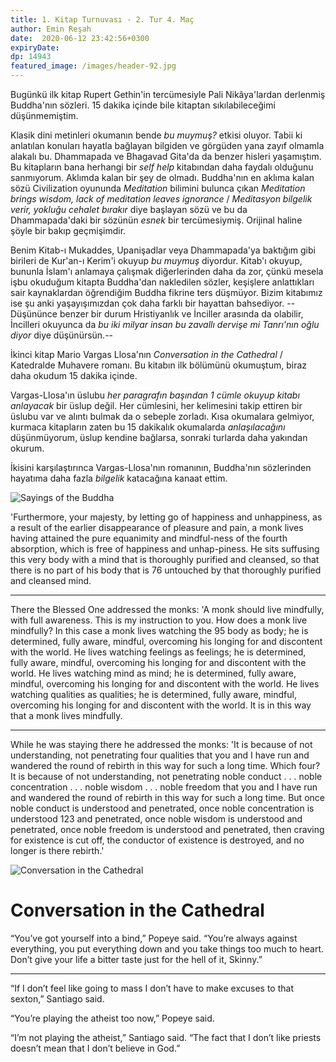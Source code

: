 ```yaml
---
title: 1. Kitap Turnuvası - 2. Tur 4. Maç 
author: Emin Reşah
date:  2020-06-12 23:42:56+0300
expiryDate:
dp: 14943
featured_image: /images/header-92.jpg
---
```


Bugünkü ilk kitap Rupert Gethin'in tercümesiyle Pali Nikâya'lardan derlenmiş Buddha'nın sözleri. 15
dakika içinde bile kitaptan sıkılabileceğimi düşünmemiştim. 

Klasik dini metinleri okumanın bende *bu muymuş?* etkisi oluyor. Tabii ki anlatılan konuları
hayatla bağlayan bilgiden ve görgüden yana zayıf olmamla alakalı bu. Dhammapada ve Bhagavad Gita'da
da benzer hisleri yaşamıştım. Bu kitapların bana herhangi bir *self help* kitabından daha faydalı
olduğunu sanmıyorum. Aklımda kalan bir şey de olmadı. Buddha'nın en aklıma kalan sözü Civilization
oyununda *Meditation* bilimini bulunca çıkan *Meditation brings wisdom, lack of meditation leaves
ignorance* / *Meditasyon bilgelik verir, yokluğu cehalet bırakır* diye başlayan sözü ve bu da Dhammapada'daki bir sözünün *esnek* bir tercümesiymiş.
Orijinal haline şöyle bir bakıp geçmişimdir. 

Benim Kitab-ı Mukaddes, Upanişadlar veya Dhammapada'ya baktığım gibi birileri de Kur'an-ı
Kerim'i okuyup *bu muymuş* diyordur. Kitab'ı okuyup, bununla İslam'ı anlamaya çalışmak diğerlerinden daha da zor, çünkü mesela işbu okuduğum kitapta Buddha'dan nakledilen sözler, keşişlere anlattıkları sair kaynaklardan öğrendiğim Buddha fikrine ters düşmüyor. Bizim kitabımız ise şu anki yaşayışımızdan çok daha farklı bir hayattan bahsediyor. -- Düşününce benzer bir durum Hristiyanlık ve İnciller arasında da olabilir, İncilleri okuyunca da *bu iki milyar insan bu zavallı dervişe mi Tanrı'nın oğlu diyor* diye düşünürsün.--

İkinci kitap Mario Vargas Llosa'nın *Conversation in the Cathedral* / Katedralde Muhavere romanı. Bu
kitabın ilk bölümünü okumuştum, biraz daha okudum 15 dakika içinde. 

Vargas-Llosa'ın üslubu *her paragrafın başından 1 cümle okuyup kitabı anlayacak* bir üslup değil.
Her cümlesini, her kelimesini takip ettiren bir üslubu var ve alıntı bulmak da o sebeple zorladı.
Kısa okumalara gelmiyor, kurmaca kitapların zaten bu 15 dakikalık okumalarda *anlaşılacağını*
düşünmüyorum, üslup kendine bağlarsa, sonraki turlarda daha yakından okurum. 

İkisini karşılaştırınca Vargas-Llosa'nın romanının, Buddha'nın sözlerinden hayatıma daha fazla
*bilgelik*
katacağına kanaat ettim.

![Sayings of the Buddha](/images/book-covers/sayings-of-the-buddha.png)

'Furthermore, your majesty, by letting go of happiness and unhappiness, as a result of the earlier disappearance of pleasure and pain, a monk lives having attained the pure equanimity and mindful-ness of the fourth absorption, which is free of happiness and unhap-piness. He sits suffusing this very body with a mind that is thoroughly purified and cleansed, so that there is no part of his body that is 76 untouched by that thoroughly purified and cleansed mind.

---

There the Blessed One addressed the monks: 'A monk should live mindfully, with full awareness. This is my instruction to you. How does a monk live mindfully? In this case a monk lives watching the 95 body as body; he is determined, fully aware, mindful, overcoming his longing for and discontent with the world. He lives watching feelings as feelings; he is determined, fully aware, mindful, overcoming his longing for and discontent with the world. He lives watching mind as mind; he is determined, fully aware, mindful, overcoming his longing for and discontent with the world. He lives watching qualities as qualities; he is determined, fully aware, mindful, overcoming his longing for and discontent with the world. It is in this way that a monk lives mindfully.

---

While he was staying there he addressed the monks: 'It is because of not understanding, not penetrating four qualities that you and I have run and wandered the round of rebirth in this way for such a long time. Which four? It is because of not understanding, not penetrating noble conduct . . . noble concentration . . . noble wisdom . . . noble freedom that you and I have run and wandered the round of rebirth in this way for such a long time. But once noble conduct is understood and penetrated, once noble concentration is understood 123 and penetrated, once noble wisdom is understood and penetrated, once noble freedom is understood and penetrated, then craving for existence is cut off, the conductor of existence is destroyed, and no longer is there rebirth.'


![Conversation in the Cathedral](/images/book-covers/conversation-in-the-cathedral.png)

# Conversation in the Cathedral

“You’ve got yourself into a bind,” Popeye said. “You’re always against everything, you put everything down and you take things too much to heart. Don’t give your life a bitter taste just for the hell of it, Skinny.”

---

“If I don’t feel like going to mass I don’t have to make excuses to that sexton,” Santiago said.

“You’re playing the atheist too now,” Popeye said.

“I’m not playing the atheist,” Santiago said. “The fact that I don’t like priests doesn’t mean that I don’t believe in God.”
